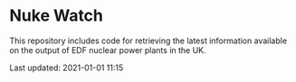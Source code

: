 # Nuke Watch

This repository includes code for retrieving the latest information available on the output of EDF nuclear power plants in the UK.

Last updated: 2021-01-01 11:15